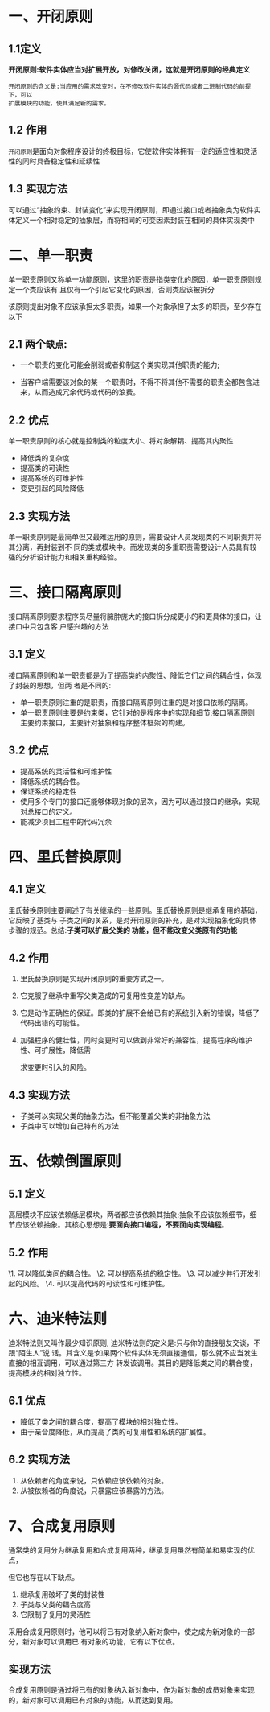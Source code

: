 # 一、开闭原则

## 1.1定义

**开闭原则:软件实体应当对扩展开放，对修改关闭，这就是开闭原则的经典定义**

```
开闭原则的含义是:当应用的需求改变时，在不修改软件实体的源代码或者二进制代码的前提下，可以
扩展模块的功能，使其满足新的需求。
```

## 1.2 作用

`开闭原则`是面向对象程序设计的终极目标，它使软件实体拥有一定的适应性和灵活性的同时具备稳定性和延续性

## 1.3 **实现方法**

可以通过“抽象约束、封装变化”来实现开闭原则，即通过接口或者抽象类为软件实体定义一个相对稳定的抽象层，而将相同的可变因素封装在相同的具体实现类中

# 二、**单一职责**

单一职责原则又称单一功能原则，这里的职责是指类变化的原因，单一职责原则规定一个类应该有
且仅有一个引起它变化的原因，否则类应该被拆分

该原则提出对象不应该承担太多职责，如果一个对象承担了太多的职责，至少存在以下

## 2.1 两个`缺点`:

+ 一个职责的变化可能会削弱或者抑制这个类实现其他职责的能力;

+ 当客户端需要该对象的某一个职责时，不得不将其他不需要的职责全都包含进来，从而造成冗余代码或代码的浪费。

## 2.2 **优点**

单一职责原则的核心就是控制类的粒度大小、将对象解耦、提高其内聚性

+ 降低类的复杂度
+ 提高类的可读性
+ 提高系统的可维护性
+ 变更引起的风险降低

## 2.3 **实现方法**

单一职责原则是最简单但又最难运用的原则，需要设计人员发现类的不同职责并将其分离，再封装到不
同的类或模块中。而发现类的多重职责需要设计人员具有较强的分析设计能力和相关重构经验。

# 三、**接口隔离原则**

接口隔离原则要求程序员尽量将臃肿庞大的接口拆分成更小的和更具体的接口，让接口中只包含客
户感兴趣的方法

## 3.1 定义

接口隔离原则和单一职责都是为了提高类的内聚性、降低它们之间的耦合性，体现了封装的思想，但两
者是不同的:

+ 单一职责原则注重的是职责，而接口隔离原则注重的是对接口依赖的隔离。
+  单一职责原则主要是约束类，它针对的是程序中的实现和细节;接口隔离原则主要约束接口，主要针对抽象和程序整体框架的构建。

## 3.2 优点

+ 提高系统的灵活性和可维护性
+  降低系统的耦合性。
+  保证系统的稳定性
+  使用多个专门的接口还能够体现对象的层次，因为可以通过接口的继承，实现对总接口的定义。
+  能减少项目工程中的代码冗余

# 四、**里氏替换原则**

## 4.1 定义

里氏替换原则主要阐述了有关继承的一些原则。里氏替换原则是继承复用的基础，它反映了基类与 子类之间的关系，是对开闭原则的补充，是对实现抽象化的具体步骤的规范。总结:**子类可以扩展父类的 功能，但不能改变父类原有的功能**

## 4.2 作用

1. 里氏替换原则是实现开闭原则的重要方式之一。

2. 它克服了继承中重写父类造成的可复用性变差的缺点。

3. 它是动作正确性的保证。即类的扩展不会给已有的系统引入新的错误，降低了代码出错的可能性。

4. 加强程序的健壮性，同时变更时可以做到非常好的兼容性，提高程序的维护性、可扩展性，降低需

   求变更时引入的风险。

## 4.3 **实现方法**

+ 子类可以实现父类的抽象方法，但不能覆盖父类的非抽象方法
+ 子类中可以增加自己特有的方法

# 五、**依赖倒置原则**

## 5.1 定义

高层模块不应该依赖低层模块，两者都应该依赖其抽象;抽象不应该依赖细节，细节应该依赖抽象。其核心思想是:**要面向接口编程，不要面向实现编程**。

## 5.2 **作用**

\1. 可以降低类间的耦合性。
 \2. 可以提高系统的稳定性。
 \3. 可以减少并行开发引起的风险。
 \4. 可以提高代码的可读性和可维护性。

# 六、**迪米特法则**

迪米特法则又叫作最少知识原则, 迪米特法则的定义是:只与你的直接朋友交谈，不跟“陌生人”说 话。其含义是:如果两个软件实体无须直接通信，那么就不应当发生直接的相互调用，可以通过第三方 转发该调用。其目的是降低类之间的耦合度，提高模块的相对独立性。

## 6.1 优点

+  降低了类之间的耦合度，提高了模块的相对独立性。
+ 由于亲合度降低，从而提高了类的可复用性和系统的扩展性。

## 6.2 实现方法

1. 从依赖者的角度来说，只依赖应该依赖的对象。 
2.  从被依赖者的角度说，只暴露应该暴露的方法。

# 7、合成复用原则

通常类的复用分为继承复用和合成复用两种，继承复用虽然有简单和易实现的优点，

但它也存在以下缺点。

1. 继承复用破坏了类的封装性
2. 子类与父类的耦合度高
3. 它限制了复用的灵活性

采用合成复用原则时，他可以将已有对象纳入新对象中，使之成为新对象的一部分，新对象可以调用已
有对象的功能，它有以下优点。

## **实现方法**

合成复用原则是通过将已有的对象纳入新对象中，作为新对象的成员对象来实现的，新对象可以调用已有对象的功能，从而达到复用。